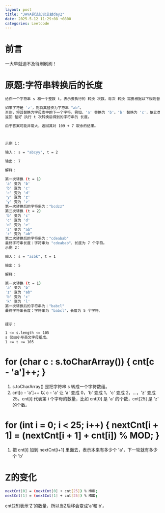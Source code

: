 ```yaml
---
layout: post
title: "JAVA算法知识总结day2"
date: 2025-5-12 11:29:08 +0800
categories: Leetcode
---
```

# 前言
一大早就迫不及待刷刷刷！

# 原题:字符串转换后的长度

```bash
给你一个字符串 s 和一个整数 t，表示要执行的 转换 次数。每次 转换 需要根据以下规则替换字符串 s 中的每个字符：

如果字符是 'z'，则将其替换为字符串 "ab"。
否则，将其替换为字母表中的下一个字符。例如，'a' 替换为 'b'，'b' 替换为 'c'，依此类推。
返回 恰好 执行 t 次转换后得到的字符串的 长度。

由于答案可能非常大，返回其对 109 + 7 取余的结果。

 

示例 1：

输入： s = "abcyy", t = 2

输出： 7

解释：

第一次转换 (t = 1)
'a' 变为 'b'
'b' 变为 'c'
'c' 变为 'd'
'y' 变为 'z'
'y' 变为 'z'
第一次转换后的字符串为："bcdzz"
第二次转换 (t = 2)
'b' 变为 'c'
'c' 变为 'd'
'd' 变为 'e'
'z' 变为 "ab"
'z' 变为 "ab"
第二次转换后的字符串为："cdeabab"
最终字符串长度：字符串为 "cdeabab"，长度为 7 个字符。
示例 2：

输入： s = "azbk", t = 1

输出： 5

解释：

第一次转换 (t = 1)
'a' 变为 'b'
'z' 变为 "ab"
'b' 变为 'c'
'k' 变为 'l'
第一次转换后的字符串为："babcl"
最终字符串长度：字符串为 "babcl"，长度为 5 个字符。
 

提示：

1 <= s.length <= 105
s 仅由小写英文字母组成。
1 <= t <= 105
```


# for (char c : s.toCharArray()) { cnt[c - 'a']++; }

1. s.toCharArray() 是把字符串 s 转成一个字符数组。
2. cnt[c - 'a']++ 以 c - 'a' 让 'a' 变成 0，'b' 变成 1，'c' 变成 2，...，'z' 变成 25。cnt[i] 代表第 i 个字母的数量，比如 cnt[0] 是 'a' 的个数，cnt[25] 是 'z' 的个数。

# for (int i = 0; i < 25; i++) { nextCnt[i + 1] = (nextCnt[i + 1] + cnt[i]) % MOD; }

1. 把 cnt[i] 加到 nextCnt[i+1] 里面去，表示本来有多少个 'a'，下一轮就有多少个 'b'

# Z的变化

```bash
nextCnt[0] = (nextCnt[0] + cnt[25]) % MOD;
nextCnt[1] = (nextCnt[1] + cnt[25]) % MOD;
```

cnt[25]表示'Z'的数量，所以当Z后移会变成'a'和'b'。
